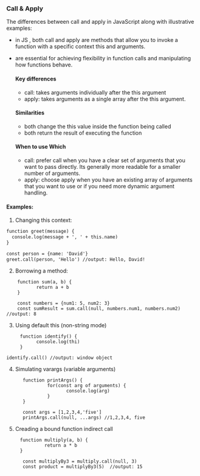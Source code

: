 ### Call & Apply

The differences between call and apply in JavaScript along with illustrative examples:

- in JS , both call and apply are methods that allow you to invoke a function with a specific context this and arguments.
- are essential for achieving flexibility in function calls and manipulating how functions behave.

  #### Key differences

  - call: takes arguments individually after the this argument
  - apply: takes arguments as a single array after the this argument.
 
  #### Similarities

  - both change the this value inside the function being called
  - both return the result of executing the function
  
  #### When to use Which

  - call: prefer call when you have a clear set of arguments that you want to pass directly. Its generally more readable for a smaller number of arguments.
  - apply: choose apply when you have an existing array of arguments that you want to use or if you need more dynamic argument handling.

#### Examples:

  1. Changing this context:

  ```html
  function greet(message) {
    console.log(message + ', ' + this.name)
  }

  const person = {name: 'David'}
  greet.call(person, 'Hello') //output: Hello, David!
  ```

  2. Borrowing a method:

```
    function sum(a, b) {
           return a + b 
    }

    const numbers = {num1: 5, num2: 3}
    const sumResult = sum.call(null, numbers.num1, numbers.num2) //output: 8 
```
  
3. Using default this (non-string mode)

```
     function identify() {
           console.log(thi)
     }

identify.call() //output: window object
```

4. Simulating varargs (variable arguments)

```
      function printArgs() {
               for(const arg of arguments) {
                      console.log(arg)  
               }
      }

      const args = [1,2,3,4,'five']
      printArgs.call(null, ...args) //1,2,3,4, five
```

 5. Creading a bound function indirect call

 ```
      function multiply(a, b) {
               return a * b
      }

       const multiplyBy3 = multiply.call(null, 3)
       const product = multiplyBy3(5)  //output: 15
 ```
